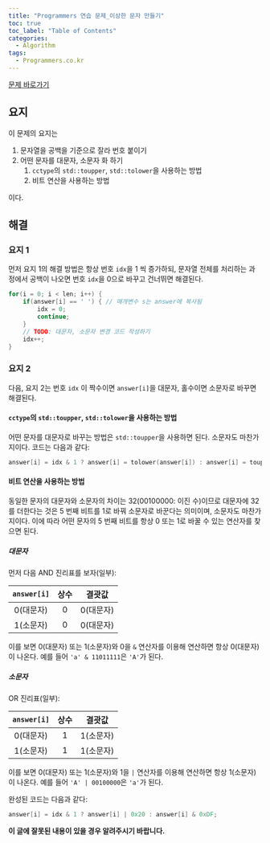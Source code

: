 ```yaml
---
title: "Programmers 연습 문제_이상한 문자 만들기"
toc: true
toc_label: "Table of Contents"
categories:
  - Algorithm
tags:
  - Programmers.co.kr
---
```


[문제 바로가기](https://programmers.co.kr/learn/courses/30/lessons/12930)

## 요지

이 문제의 요지는 

1. 문자열을 공백을 기준으로 잘라 번호 붙이기
2. 어떤 문자를 대문자, 소문자 화 하기
   1. `cctype`의 `std::toupper`, `std::tolower`을 사용하는 방법
   2. 비트 연산을 사용하는 방법

이다.

## 해결

### 요지 1

먼저 요지 1의 해결 방법은 항상 번호 `idx`을 1 씩 증가하되, 문자열 전체를 처리하는 과정에서 공백이 나오면 번호 `idx`을 0으로 바꾸고 건너뛰면 해결된다.

```c++
for(i = 0; i < len; i++) {
    if(answer[i] == ' ') { // 매개변수 s는 answer에 복사됨
        idx = 0;
        continue;
    }
    // TODO: 대문자, 소문자 변경 코드 작성하기
    idx++;
}
```

### 요지 2

다음, 요지 2는 번호 `idx` 이 짝수이면 `answer[i]`을 대문자, 홀수이면 소문자로 바꾸면 해결된다.

#### `cctype`의 `std::toupper`, `std::tolower`을 사용하는 방법

어떤 문자를 대문자로 바꾸는 방법은 `std::toupper`을 사용하면 된다. 소문자도 마찬가지이다. 코드는 다음과 같다:

```c++
answer[i] = idx & 1 ? answer[i] = tolower(answer[i]) : answer[i] = toupper(answer[i]);
```

#### 비트 연산을 사용하는 방법

동일한 문자의 대문자와 소문자의 차이는 32(00100000: 이진 수)이므로 대문자에 32를 더한다는 것은 5 번째 비트를 1로 바꿔 소문자로 바꾼다는 의미이며, 소문자도 마찬가지이다. 이에 따라 어떤 문자의 5 번째 비트를 항상 0 또는 1로 바꿀 수 있는 연산자를 찾으면 된다.

##### 대문자

먼저 다음 AND 진리표를 보자(일부):

| `answer[i]` | 상수 |  결괏값   |
| :---------: | :--: | :-------: |
|  0(대문자)  |  0   | 0(대문자) |
|  1(소문자)  |  0   | 0(대문자) |

이를 보면 0(대문자) 또는 1(소문자)와 0을 `&` 연산자를 이용해 연산하면 항상 0(대문자)이 나온다. 예를 들어 `'a' & 11011111`은 `'A'`가 된다.

##### 소문자

OR 진리표(일부):

| `answer[i]` | 상수 |  결괏값   |
| :---------: | :--: | :-------: |
|  0(대문자)  |  1   | 1(소문자) |
|  1(소문자)  |  1   | 1(소문자) |

이를 보면 0(대문자) 또는 1(소문자)와 1을 `|` 연산자를 이용해 연산하면 항상 1(소문자)이 나온다. 예를 들어 `'A' | 00100000`은 `'a'`가 된다.

완성된 코드는 다음과 같다:

```c++
answer[i] = idx & 1 ? answer[i] | 0x20 : answer[i] & 0xDF;
```

__이 글에 잘못된 내용이 있을 경우 알려주시기 바랍니다.__
